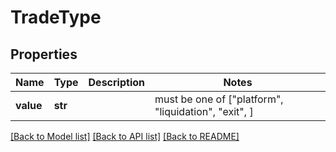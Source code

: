 # TradeType


## Properties
Name | Type | Description | Notes
------------ | ------------- | ------------- | -------------
**value** | **str** |  |  must be one of ["platform", "liquidation", "exit", ]

[[Back to Model list]](../README.md#documentation-for-models) [[Back to API list]](../README.md#documentation-for-api-endpoints) [[Back to README]](../README.md)


